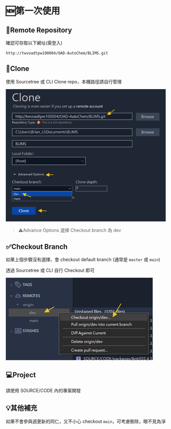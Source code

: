 ﻿# 🆕第一次使用

## 🔐Remote Repository

確認可存取以下網址(需登入)

```
http://twvoadtpw100004/OAD-AutoChem/BLIMS.git
```

## 📂Clone

使用 Sourcetree 或 CLI Clone repo，本機路徑請自行管理

![](../../asset/lims2/clone-default-branch.png)

>⚠️Advance Options 選擇 Checkout branch 為 dev

## ✅Checkout Branch

如果上個步驟沒有選擇，會 checkout default branch (通常是 `master` 或 `main`)

透過 Sourcetree 或 CLI 自行 Checkout 即可

![](../../asset/lims2/checkout-remote-branch.png)

## 💻Project

請使用 SOURCE/CODE 內的專案開發

## 💡其他補充

如果不會參與週更新的同仁，又不小心 checkout `main`，可考慮刪除，眼不見為淨